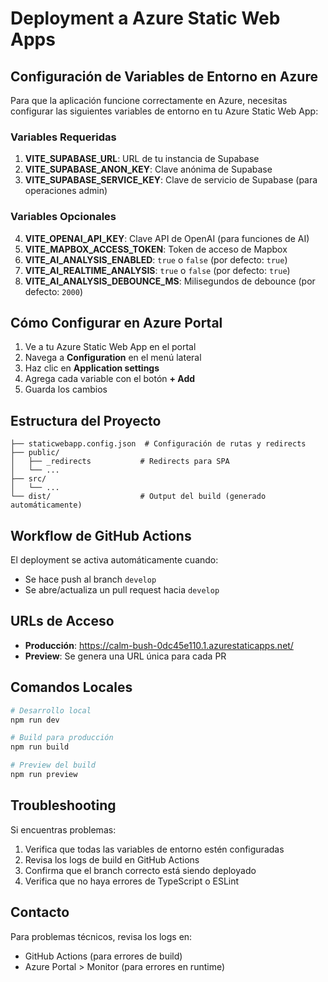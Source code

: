# Deployment a Azure Static Web Apps

## Configuración de Variables de Entorno en Azure

Para que la aplicación funcione correctamente en Azure, necesitas configurar las siguientes variables de entorno en tu Azure Static Web App:

### Variables Requeridas

1. **VITE_SUPABASE_URL**: URL de tu instancia de Supabase
2. **VITE_SUPABASE_ANON_KEY**: Clave anónima de Supabase
3. **VITE_SUPABASE_SERVICE_KEY**: Clave de servicio de Supabase (para operaciones admin)

### Variables Opcionales

4. **VITE_OPENAI_API_KEY**: Clave API de OpenAI (para funciones de AI)
5. **VITE_MAPBOX_ACCESS_TOKEN**: Token de acceso de Mapbox
6. **VITE_AI_ANALYSIS_ENABLED**: `true` o `false` (por defecto: `true`)
7. **VITE_AI_REALTIME_ANALYSIS**: `true` o `false` (por defecto: `true`) 
8. **VITE_AI_ANALYSIS_DEBOUNCE_MS**: Milisegundos de debounce (por defecto: `2000`)

## Cómo Configurar en Azure Portal

1. Ve a tu Azure Static Web App en el portal
2. Navega a **Configuration** en el menú lateral
3. Haz clic en **Application settings**
4. Agrega cada variable con el botón **+ Add**
5. Guarda los cambios

## Estructura del Proyecto

```
├── staticwebapp.config.json  # Configuración de rutas y redirects
├── public/
│   ├── _redirects           # Redirects para SPA
│   └── ...
├── src/
│   └── ...
└── dist/                    # Output del build (generado automáticamente)
```

## Workflow de GitHub Actions

El deployment se activa automáticamente cuando:
- Se hace push al branch `develop`
- Se abre/actualiza un pull request hacia `develop`

## URLs de Acceso

- **Producción**: https://calm-bush-0dc45e110.1.azurestaticapps.net/
- **Preview**: Se genera una URL única para cada PR

## Comandos Locales

```bash
# Desarrollo local
npm run dev

# Build para producción
npm run build

# Preview del build
npm run preview
```

## Troubleshooting

Si encuentras problemas:

1. Verifica que todas las variables de entorno estén configuradas
2. Revisa los logs de build en GitHub Actions
3. Confirma que el branch correcto está siendo deployado
4. Verifica que no haya errores de TypeScript o ESLint

## Contacto

Para problemas técnicos, revisa los logs en:
- GitHub Actions (para errores de build)
- Azure Portal > Monitor (para errores en runtime)

